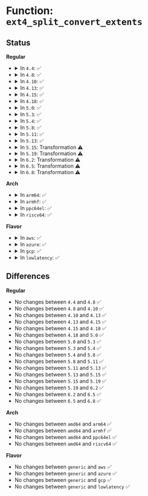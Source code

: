 # Function: <code>ext4_split_convert_extents</code>

## Status
<b>Regular</b>
<ul>
<li>
<details>
<summary>In <code>4.4</code>: ✅</summary>

```c
int ext4_split_convert_extents(handle_t *handle, struct inode *inode, struct ext4_map_blocks *map, struct ext4_ext_path **ppath, int flags);
```

**Collision:** Unique Static

**Inline:** No

**Transformation:** False

**Instances:**

```
In fs/ext4/extents.c (ffffffff812c6580)
Location: fs/ext4/extents.c:3660
Inline: False
Direct callers:
  - fs/ext4/extents.c:ext4_ext_handle_unwritten_extents
  - fs/ext4/extents.c:ext4_ext_handle_unwritten_extents
  - fs/ext4/extents.c:ext4_ext_map_blocks
```
**Symbols:**

```
ffffffff812c6580-ffffffff812c6646: ext4_split_convert_extents (STB_LOCAL)
```
</details>
</li>
<li>
<details>
<summary>In <code>4.8</code>: ✅</summary>

```c
int ext4_split_convert_extents(handle_t *handle, struct inode *inode, struct ext4_map_blocks *map, struct ext4_ext_path **ppath, int flags);
```

**Collision:** Unique Static

**Inline:** No

**Transformation:** False

**Instances:**

```
In fs/ext4/extents.c (ffffffff812f5de0)
Location: fs/ext4/extents.c:3674
Inline: False
Direct callers:
  - fs/ext4/extents.c:ext4_ext_map_blocks
  - fs/ext4/extents.c:ext4_ext_map_blocks
  - fs/ext4/extents.c:ext4_ext_map_blocks
```
**Symbols:**

```
ffffffff812f5de0-ffffffff812f5ea3: ext4_split_convert_extents (STB_LOCAL)
```
</details>
</li>
<li>
<details>
<summary>In <code>4.10</code>: ✅</summary>

```c
int ext4_split_convert_extents(handle_t *handle, struct inode *inode, struct ext4_map_blocks *map, struct ext4_ext_path **ppath, int flags);
```

**Collision:** Unique Static

**Inline:** No

**Transformation:** False

**Instances:**

```
In fs/ext4/extents.c (ffffffff8130bd90)
Location: fs/ext4/extents.c:3674
Inline: False
Direct callers:
  - fs/ext4/extents.c:ext4_ext_map_blocks
  - fs/ext4/extents.c:ext4_ext_map_blocks
  - fs/ext4/extents.c:ext4_ext_map_blocks
```
**Symbols:**

```
ffffffff8130bd90-ffffffff8130be53: ext4_split_convert_extents (STB_LOCAL)
```
</details>
</li>
<li>
<details>
<summary>In <code>4.13</code>: ✅</summary>

```c
int ext4_split_convert_extents(handle_t *handle, struct inode *inode, struct ext4_map_blocks *map, struct ext4_ext_path **ppath, int flags);
```

**Collision:** Unique Static

**Inline:** No

**Transformation:** False

**Instances:**

```
In fs/ext4/extents.c (ffffffff812ea4d0)
Location: fs/ext4/extents.c:3669
Inline: False
Direct callers:
  - fs/ext4/extents.c:ext4_ext_map_blocks
  - fs/ext4/extents.c:ext4_ext_handle_unwritten_extents
  - fs/ext4/extents.c:ext4_ext_handle_unwritten_extents
```
**Symbols:**

```
ffffffff812ea4d0-ffffffff812ea590: ext4_split_convert_extents (STB_LOCAL)
```
</details>
</li>
<li>
<details>
<summary>In <code>4.15</code>: ✅</summary>

```c
int ext4_split_convert_extents(handle_t *handle, struct inode *inode, struct ext4_map_blocks *map, struct ext4_ext_path **ppath, int flags);
```

**Collision:** Unique Static

**Inline:** No

**Transformation:** False

**Instances:**

```
In fs/ext4/extents.c (ffffffff8130ef70)
Location: fs/ext4/extents.c:3669
Inline: False
Direct callers:
  - fs/ext4/extents.c:ext4_ext_map_blocks
  - fs/ext4/extents.c:ext4_ext_handle_unwritten_extents
  - fs/ext4/extents.c:ext4_ext_handle_unwritten_extents
```
**Symbols:**

```
ffffffff8130ef70-ffffffff8130f030: ext4_split_convert_extents (STB_LOCAL)
```
</details>
</li>
<li>
<details>
<summary>In <code>4.18</code>: ✅</summary>

```c
int ext4_split_convert_extents(handle_t *handle, struct inode *inode, struct ext4_map_blocks *map, struct ext4_ext_path **ppath, int flags);
```

**Collision:** Unique Static

**Inline:** No

**Transformation:** False

**Instances:**

```
In fs/ext4/extents.c (ffffffff8133d720)
Location: fs/ext4/extents.c:3663
Inline: False
Direct callers:
  - fs/ext4/extents.c:ext4_ext_map_blocks
  - fs/ext4/extents.c:ext4_ext_handle_unwritten_extents
  - fs/ext4/extents.c:ext4_ext_handle_unwritten_extents
```
**Symbols:**

```
ffffffff8133d720-ffffffff8133d7e1: ext4_split_convert_extents (STB_LOCAL)
```
</details>
</li>
<li>
<details>
<summary>In <code>5.0</code>: ✅</summary>

```c
int ext4_split_convert_extents(handle_t *handle, struct inode *inode, struct ext4_map_blocks *map, struct ext4_ext_path **ppath, int flags);
```

**Collision:** Unique Static

**Inline:** No

**Transformation:** False

**Instances:**

```
In fs/ext4/extents.c (ffffffff81354dd0)
Location: fs/ext4/extents.c:3725
Inline: False
Direct callers:
  - fs/ext4/extents.c:ext4_ext_map_blocks
  - fs/ext4/extents.c:ext4_ext_handle_unwritten_extents
  - fs/ext4/extents.c:ext4_ext_handle_unwritten_extents
```
**Symbols:**

```
ffffffff81354dd0-ffffffff81354e91: ext4_split_convert_extents (STB_LOCAL)
```
</details>
</li>
<li>
<details>
<summary>In <code>5.3</code>: ✅</summary>

```c
int ext4_split_convert_extents(handle_t *handle, struct inode *inode, struct ext4_map_blocks *map, struct ext4_ext_path **ppath, int flags);
```

**Collision:** Unique Static

**Inline:** No

**Transformation:** False

**Instances:**

```
In fs/ext4/extents.c (ffffffff8137e6c0)
Location: fs/ext4/extents.c:3745
Inline: False
Direct callers:
  - fs/ext4/extents.c:ext4_ext_map_blocks
  - fs/ext4/extents.c:ext4_ext_handle_unwritten_extents
  - fs/ext4/extents.c:ext4_ext_handle_unwritten_extents
```
**Symbols:**

```
ffffffff8137e6c0-ffffffff8137e776: ext4_split_convert_extents (STB_LOCAL)
```
</details>
</li>
<li>
<details>
<summary>In <code>5.4</code>: ✅</summary>

```c
int ext4_split_convert_extents(handle_t *handle, struct inode *inode, struct ext4_map_blocks *map, struct ext4_ext_path **ppath, int flags);
```

**Collision:** Unique Static

**Inline:** No

**Transformation:** False

**Instances:**

```
In fs/ext4/extents.c (ffffffff81396de0)
Location: fs/ext4/extents.c:3791
Inline: False
Direct callers:
  - fs/ext4/extents.c:ext4_ext_map_blocks
  - fs/ext4/extents.c:ext4_ext_handle_unwritten_extents
  - fs/ext4/extents.c:ext4_ext_handle_unwritten_extents
```
**Symbols:**

```
ffffffff81396de0-ffffffff81396e96: ext4_split_convert_extents (STB_LOCAL)
```
</details>
</li>
<li>
<details>
<summary>In <code>5.8</code>: ✅</summary>

```c
int ext4_split_convert_extents(handle_t *handle, struct inode *inode, struct ext4_map_blocks *map, struct ext4_ext_path **ppath, int flags);
```

**Collision:** Unique Static

**Inline:** No

**Transformation:** False

**Instances:**

```
In fs/ext4/extents.c (ffffffff813e2460)
Location: fs/ext4/extents.c:3627
Inline: False
Direct callers:
  - fs/ext4/extents.c:ext4_ext_handle_unwritten_extents
  - fs/ext4/extents.c:convert_initialized_extent
  - fs/ext4/extents.c:ext4_convert_unwritten_extents_endio
```
**Symbols:**

```
ffffffff813e2460-ffffffff813e2511: ext4_split_convert_extents (STB_LOCAL)
```
</details>
</li>
<li>
<details>
<summary>In <code>5.11</code>: ✅</summary>

```c
int ext4_split_convert_extents(handle_t *handle, struct inode *inode, struct ext4_map_blocks *map, struct ext4_ext_path **ppath, int flags);
```

**Collision:** Unique Static

**Inline:** No

**Transformation:** False

**Instances:**

```
In fs/ext4/extents.c (ffffffff813f3cc0)
Location: fs/ext4/extents.c:3626
Inline: False
Direct callers:
  - fs/ext4/extents.c:ext4_ext_handle_unwritten_extents
  - fs/ext4/extents.c:convert_initialized_extent
  - fs/ext4/extents.c:ext4_convert_unwritten_extents_endio
```
**Symbols:**

```
ffffffff813f3cc0-ffffffff813f3d71: ext4_split_convert_extents (STB_LOCAL)
```
</details>
</li>
<li>
<details>
<summary>In <code>5.13</code>: ✅</summary>

```c
int ext4_split_convert_extents(handle_t *handle, struct inode *inode, struct ext4_map_blocks *map, struct ext4_ext_path **ppath, int flags);
```

**Collision:** Unique Static

**Inline:** No

**Transformation:** False

**Instances:**

```
In fs/ext4/extents.c (ffffffff813fa040)
Location: fs/ext4/extents.c:3632
Inline: False
Direct callers:
  - fs/ext4/extents.c:ext4_ext_handle_unwritten_extents
  - fs/ext4/extents.c:ext4_ext_handle_unwritten_extents
  - fs/ext4/extents.c:convert_initialized_extent
```
**Symbols:**

```
ffffffff813fa040-ffffffff813fa0f4: ext4_split_convert_extents (STB_LOCAL)
```
</details>
</li>
<li>
<details>
<summary>In <code>5.15</code>: Transformation ⚠️</summary>

```c
int ext4_split_convert_extents(handle_t *handle, struct inode *inode, struct ext4_map_blocks *map, struct ext4_ext_path **ppath, int flags);
```

**Collision:** Unique Static

**Inline:** No

**Transformation:** True

**Instances:**

```
In fs/ext4/extents.c (0)
Location: fs/ext4/extents.c:3671
Inline: False
Direct callers:
  - fs/ext4/extents.c:ext4_ext_handle_unwritten_extents
  - fs/ext4/extents.c:ext4_ext_handle_unwritten_extents
  - fs/ext4/extents.c:convert_initialized_extent
```
**Symbols:**

```
ffffffff8144c480-ffffffff8144c552: ext4_split_convert_extents (STB_LOCAL)
ffffffff81cc941c-ffffffff81cc9447: ext4_split_convert_extents.cold (STB_LOCAL)
```
</details>
</li>
<li>
<details>
<summary>In <code>5.19</code>: Transformation ⚠️</summary>

```c
int ext4_split_convert_extents(handle_t *handle, struct inode *inode, struct ext4_map_blocks *map, struct ext4_ext_path **ppath, int flags);
```

**Collision:** Unique Static

**Inline:** No

**Transformation:** True

**Instances:**

```
In fs/ext4/extents.c (0)
Location: fs/ext4/extents.c:3669
Inline: False
Direct callers:
  - fs/ext4/extents.c:ext4_ext_handle_unwritten_extents
  - fs/ext4/extents.c:ext4_ext_handle_unwritten_extents
  - fs/ext4/extents.c:convert_initialized_extent
```
**Symbols:**

```
ffffffff814c8e00-ffffffff814c8ef0: ext4_split_convert_extents (STB_LOCAL)
ffffffff81e7c12b-ffffffff81e7c156: ext4_split_convert_extents.cold (STB_LOCAL)
```
</details>
</li>
<li>
<details>
<summary>In <code>6.2</code>: Transformation ⚠️</summary>

```c
int ext4_split_convert_extents(handle_t *handle, struct inode *inode, struct ext4_map_blocks *map, struct ext4_ext_path **ppath, int flags);
```

**Collision:** Unique Static

**Inline:** No

**Transformation:** True

**Instances:**

```
In fs/ext4/extents.c (0)
Location: fs/ext4/extents.c:3674
Inline: False
Direct callers:
  - fs/ext4/extents.c:ext4_ext_handle_unwritten_extents
  - fs/ext4/extents.c:ext4_ext_handle_unwritten_extents
  - fs/ext4/extents.c:convert_initialized_extent
```
**Symbols:**

```
ffffffff81561450-ffffffff81561540: ext4_split_convert_extents (STB_LOCAL)
ffffffff8206c780-ffffffff8206c7ab: ext4_split_convert_extents.cold (STB_LOCAL)
```
</details>
</li>
<li>
<details>
<summary>In <code>6.5</code>: Transformation ⚠️</summary>

```c
int ext4_split_convert_extents(handle_t *handle, struct inode *inode, struct ext4_map_blocks *map, struct ext4_ext_path **ppath, int flags);
```

**Collision:** Unique Static

**Inline:** No

**Transformation:** True

**Instances:**

```
In fs/ext4/extents.c (0)
Location: fs/ext4/extents.c:3673
Inline: False
Direct callers:
  - fs/ext4/extents.c:ext4_ext_handle_unwritten_extents
  - fs/ext4/extents.c:ext4_ext_handle_unwritten_extents
  - fs/ext4/extents.c:convert_initialized_extent
```
**Symbols:**

```
ffffffff815991e0-ffffffff815992d0: ext4_split_convert_extents (STB_LOCAL)
ffffffff820ec569-ffffffff820ec594: ext4_split_convert_extents.cold (STB_LOCAL)
```
</details>
</li>
<li>
<details>
<summary>In <code>6.8</code>: Transformation ⚠️</summary>

```c
int ext4_split_convert_extents(handle_t *handle, struct inode *inode, struct ext4_map_blocks *map, struct ext4_ext_path **ppath, int flags);
```

**Collision:** Unique Static

**Inline:** No

**Transformation:** True

**Instances:**

```
In fs/ext4/extents.c (0)
Location: fs/ext4/extents.c:3649
Inline: False
Direct callers:
  - fs/ext4/extents.c:ext4_ext_handle_unwritten_extents
  - fs/ext4/extents.c:ext4_ext_handle_unwritten_extents
  - fs/ext4/extents.c:convert_initialized_extent
```
**Symbols:**

```
ffffffff815d2020-ffffffff815d2110: ext4_split_convert_extents (STB_LOCAL)
ffffffff821c979d-ffffffff821c97c8: ext4_split_convert_extents.cold (STB_LOCAL)
```
</details>
</li>
</ul>
<b>Arch</b>
<ul>
<li>
<details>
<summary>In <code>arm64</code>: ✅</summary>

```c
int ext4_split_convert_extents(handle_t *handle, struct inode *inode, struct ext4_map_blocks *map, struct ext4_ext_path **ppath, int flags);
```

**Collision:** Unique Static

**Inline:** No

**Transformation:** False

**Instances:**

```
In fs/ext4/extents.c (ffff800010469ad8)
Location: fs/ext4/extents.c:3791
Inline: False
Direct callers:
  - fs/ext4/extents.c:ext4_ext_map_blocks
  - fs/ext4/extents.c:ext4_ext_handle_unwritten_extents
  - fs/ext4/extents.c:ext4_ext_handle_unwritten_extents
```
**Symbols:**

```
ffff800010469ad8-ffff800010469bb0: ext4_split_convert_extents (STB_LOCAL)
```
</details>
</li>
<li>
<details>
<summary>In <code>armhf</code>: ✅</summary>

```c
int ext4_split_convert_extents(handle_t *handle, struct inode *inode, struct ext4_map_blocks *map, struct ext4_ext_path **ppath, int flags);
```

**Collision:** Unique Static

**Inline:** No

**Transformation:** False

**Instances:**

```
In fs/ext4/extents.c (c062a860)
Location: fs/ext4/extents.c:3791
Inline: False
Direct callers:
  - fs/ext4/extents.c:ext4_ext_map_blocks
  - fs/ext4/extents.c:ext4_ext_handle_unwritten_extents
  - fs/ext4/extents.c:ext4_ext_handle_unwritten_extents
```
**Symbols:**

```
c062a860-c062a948: ext4_split_convert_extents (STB_LOCAL)
```
</details>
</li>
<li>
<details>
<summary>In <code>ppc64el</code>: ✅</summary>

```c
int ext4_split_convert_extents(handle_t *handle, struct inode *inode, struct ext4_map_blocks *map, struct ext4_ext_path **ppath, int flags);
```

**Collision:** Unique Static

**Inline:** No

**Transformation:** False

**Instances:**

```
In fs/ext4/extents.c (c000000000588950)
Location: fs/ext4/extents.c:3791
Inline: False
Direct callers:
  - fs/ext4/extents.c:ext4_ext_map_blocks
  - fs/ext4/extents.c:ext4_ext_handle_unwritten_extents
  - fs/ext4/extents.c:ext4_ext_handle_unwritten_extents
```
**Symbols:**

```
c000000000588950-c000000000588a54: ext4_split_convert_extents (STB_LOCAL)
```
</details>
</li>
<li>
<details>
<summary>In <code>riscv64</code>: ✅</summary>

```c
int ext4_split_convert_extents(handle_t *handle, struct inode *inode, struct ext4_map_blocks *map, struct ext4_ext_path **ppath, int flags);
```

**Collision:** Unique Static

**Inline:** No

**Transformation:** False

**Instances:**

```
In fs/ext4/extents.c (ffffffe0002f73f4)
Location: fs/ext4/extents.c:3791
Inline: False
Direct callers:
  - fs/ext4/extents.c:ext4_ext_map_blocks
  - fs/ext4/extents.c:ext4_ext_handle_unwritten_extents
  - fs/ext4/extents.c:ext4_ext_handle_unwritten_extents
```
**Symbols:**

```
ffffffe0002f73f4-ffffffe0002f74d4: ext4_split_convert_extents (STB_LOCAL)
```
</details>
</li>
</ul>
<b>Flavor</b>
<ul>
<li>
<details>
<summary>In <code>aws</code>: ✅</summary>

```c
int ext4_split_convert_extents(handle_t *handle, struct inode *inode, struct ext4_map_blocks *map, struct ext4_ext_path **ppath, int flags);
```

**Collision:** Unique Static

**Inline:** No

**Transformation:** False

**Instances:**

```
In fs/ext4/extents.c (ffffffff8138f3c0)
Location: fs/ext4/extents.c:3791
Inline: False
Direct callers:
  - fs/ext4/extents.c:ext4_ext_map_blocks
  - fs/ext4/extents.c:ext4_ext_handle_unwritten_extents
  - fs/ext4/extents.c:ext4_ext_handle_unwritten_extents
```
**Symbols:**

```
ffffffff8138f3c0-ffffffff8138f476: ext4_split_convert_extents (STB_LOCAL)
```
</details>
</li>
<li>
<details>
<summary>In <code>azure</code>: ✅</summary>

```c
int ext4_split_convert_extents(handle_t *handle, struct inode *inode, struct ext4_map_blocks *map, struct ext4_ext_path **ppath, int flags);
```

**Collision:** Unique Static

**Inline:** No

**Transformation:** False

**Instances:**

```
In fs/ext4/extents.c (ffffffff8137fe50)
Location: fs/ext4/extents.c:3791
Inline: False
Direct callers:
  - fs/ext4/extents.c:ext4_ext_map_blocks
  - fs/ext4/extents.c:ext4_ext_handle_unwritten_extents
  - fs/ext4/extents.c:ext4_ext_handle_unwritten_extents
```
**Symbols:**

```
ffffffff8137fe50-ffffffff8137ff06: ext4_split_convert_extents (STB_LOCAL)
```
</details>
</li>
<li>
<details>
<summary>In <code>gcp</code>: ✅</summary>

```c
int ext4_split_convert_extents(handle_t *handle, struct inode *inode, struct ext4_map_blocks *map, struct ext4_ext_path **ppath, int flags);
```

**Collision:** Unique Static

**Inline:** No

**Transformation:** False

**Instances:**

```
In fs/ext4/extents.c (ffffffff8138cd20)
Location: fs/ext4/extents.c:3791
Inline: False
Direct callers:
  - fs/ext4/extents.c:ext4_ext_map_blocks
  - fs/ext4/extents.c:ext4_ext_handle_unwritten_extents
  - fs/ext4/extents.c:ext4_ext_handle_unwritten_extents
```
**Symbols:**

```
ffffffff8138cd20-ffffffff8138cdd6: ext4_split_convert_extents (STB_LOCAL)
```
</details>
</li>
<li>
<details>
<summary>In <code>lowlatency</code>: ✅</summary>

```c
int ext4_split_convert_extents(handle_t *handle, struct inode *inode, struct ext4_map_blocks *map, struct ext4_ext_path **ppath, int flags);
```

**Collision:** Unique Static

**Inline:** No

**Transformation:** False

**Instances:**

```
In fs/ext4/extents.c (ffffffff813a0a70)
Location: fs/ext4/extents.c:3791
Inline: False
Direct callers:
  - fs/ext4/extents.c:ext4_ext_map_blocks
  - fs/ext4/extents.c:ext4_ext_handle_unwritten_extents
  - fs/ext4/extents.c:ext4_ext_handle_unwritten_extents
```
**Symbols:**

```
ffffffff813a0a70-ffffffff813a0b26: ext4_split_convert_extents (STB_LOCAL)
```
</details>
</li>
</ul>

## Differences
<b>Regular</b>
<ul>
<li>
No changes between <code>4.4</code> and <code>4.8</code> ✅
</li>
<li>
No changes between <code>4.8</code> and <code>4.10</code> ✅
</li>
<li>
No changes between <code>4.10</code> and <code>4.13</code> ✅
</li>
<li>
No changes between <code>4.13</code> and <code>4.15</code> ✅
</li>
<li>
No changes between <code>4.15</code> and <code>4.18</code> ✅
</li>
<li>
No changes between <code>4.18</code> and <code>5.0</code> ✅
</li>
<li>
No changes between <code>5.0</code> and <code>5.3</code> ✅
</li>
<li>
No changes between <code>5.3</code> and <code>5.4</code> ✅
</li>
<li>
No changes between <code>5.4</code> and <code>5.8</code> ✅
</li>
<li>
No changes between <code>5.8</code> and <code>5.11</code> ✅
</li>
<li>
No changes between <code>5.11</code> and <code>5.13</code> ✅
</li>
<li>
No changes between <code>5.13</code> and <code>5.15</code> ✅
</li>
<li>
No changes between <code>5.15</code> and <code>5.19</code> ✅
</li>
<li>
No changes between <code>5.19</code> and <code>6.2</code> ✅
</li>
<li>
No changes between <code>6.2</code> and <code>6.5</code> ✅
</li>
<li>
No changes between <code>6.5</code> and <code>6.8</code> ✅
</li>
</ul>
<b>Arch</b>
<ul>
<li>
No changes between <code>amd64</code> and <code>arm64</code> ✅
</li>
<li>
No changes between <code>amd64</code> and <code>armhf</code> ✅
</li>
<li>
No changes between <code>amd64</code> and <code>ppc64el</code> ✅
</li>
<li>
No changes between <code>amd64</code> and <code>riscv64</code> ✅
</li>
</ul>
<b>Flavor</b>
<ul>
<li>
No changes between <code>generic</code> and <code>aws</code> ✅
</li>
<li>
No changes between <code>generic</code> and <code>azure</code> ✅
</li>
<li>
No changes between <code>generic</code> and <code>gcp</code> ✅
</li>
<li>
No changes between <code>generic</code> and <code>lowlatency</code> ✅
</li>
</ul>
